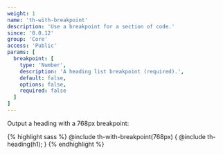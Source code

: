```yaml
---
weight: 1
name: 'th-with-breakpoint'
description: 'Use a breakpoint for a section of code.'
since: '0.0.12'
group: 'Core'
access: 'Public'
params: [
  breakpoint: [
    type: 'Number',
    description: 'A heading list breakpoint (required).',
    default: false,
    options: false,
    required: false
  ]
]
---
```

Output a heading with a 768px breakpoint:

{% highlight sass %}
@include th-with-breakpoint(768px) {
    @include th-heading(h1);
}
{% endhighlight %}